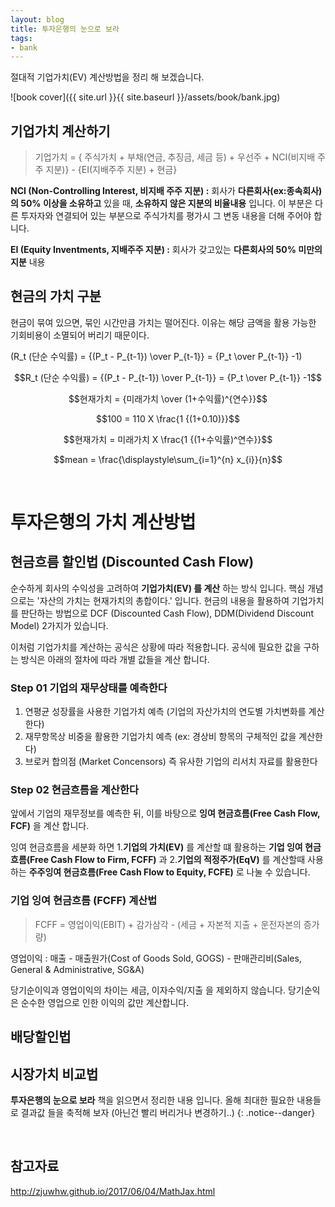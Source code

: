 ```yaml
---
layout: blog
title: 투자은행의 눈으로 보라
tags:
- bank
---
```


절대적 기업가치(EV) 계산방법을 정리 해 보겠습니다.

![book cover]({{ site.url }}{{ site.baseurl }}/assets/book/bank.jpg)

## 기업가치 계산하기

> 기업가치 = { 주식가치 + 부채(연금, 추징금, 세금 등) + 우선주 + NCI(비지배 주주 지분)} - {EI(지배주주 지분) + 현금}

**NCI (Non-Controlling Interest, 비지배 주주 지분) :** 회사가 **다른회사(ex:종속회사) 의 50% 이상을 소유하고** 있을 때, **소유하지 않은 지분의 비율내용** 입니다. 이 부분은 다른 투자자와 연결되어 있는 부분으로 주식가치를 평가시 그 변동 내용을 더해 주어야 합니다.

**EI (Equity Inventments, 지배주주 지분) :** 회사가 갖고있는 **다른회사의 50% 미만의 지분** 내용

## 현금의 가치 구분

현금이 묶여 있으면, 묶인 시간만큼 가치는 떨어진다. 이유는 해당 금액을 활용 가능한 기회비용이 소멸되어 버리기 때문이다.

\(R_t (단순 수익률) = {(P_t - P_{t-1}) \over P_{t-1}} = {P_t \over P_{t-1}} -1\)

$$R_t (단순 수익률) = {(P_t - P_{t-1}) \over P_{t-1}} = {P_t \over P_{t-1}} -1$$


$$현재가치 = {미래가치 \over (1+수익률)^{연수}}$$

$$100 = 110 X \frac{1 {(1+0.10)}}$$

$$현재가치 = 미래가치 X \frac{1 {(1+수익률)^연수}}$$

$$mean = \frac{\displaystyle\sum_{i=1}^{n} x_{i}}{n}$$


<br/>

# 투자은행의 가치 계산방법

## 현금흐름 할인법 (Discounted Cash Flow)

순수하게 회사의 수익성을 고려하여 **기업가치(EV) 를 계산** 하는 방식 입니다. 핵심 개념으로는 '자산의 가치는 현재가치의 총합이다.' 입니다. 현금의 내용을 활용하여 기업가치를 판단하는 방법으로 DCF (Discounted Cash Flow), DDM(Dividend Discount Model) 2가지가 있습니다.

이처럼 기업가치를 계산하는 공식은 상황에 따라 적용합니다. 공식에 필요한 값을 구하는 방식은 아래의 절차에 따라 개별 값들을 계산 합니다.

### Step 01 기업의 재무상태를 예측한다

1. 연평균 성장률을 사용한 기업가치 예측 (기업의 자산가치의 연도별 가치변화를 계산한다)
1. 재무항목상 비중을 활용한 기업가치 예측 (ex: 경상비 항목의 구체적인 값을 계산한다)
1. 브로커 합의점 (Market Concensors) 즉 유사한 기업의 리서치 자료를 활용한다


### Step 02 현금흐름을 계산한다

앞에서 기업의 재무정보를 예측한 뒤, 이를 바탕으로 **잉여 현금흐름(Free Cash Flow, FCF)** 을 계산 합니다.

잉여 현금흐름을 세분화 하면 1.**기업의 가치(EV)** 를 계산할 떄 활용하는 **기업 잉여 현금흐름(Free Cash Flow to Firm, FCFF)** 과 2.**기업의 적정주가(EqV)** 를 계산할때 사용하는 **주주잉여 현금흐름(Free Cash Flow to Equity, FCFE)** 로 나눌 수 있습니다.

### 기업 잉여 현금흐름 (FCFF) 계산법

> FCFF = 영업이익(EBIT) + 감가삼각 - (세금 + 자본적 지출 + 운전자본의 증가량)

영업이익 : 매출 - 매출원가(Cost of Goods Sold, GOGS) - 판매관리비(Sales, General & Administrative, SG&A)

당기순이익과 영업이익의 차이는 세금, 이자수익/지출 을 제외하지 않습니다. 당기순익은 순수한 영업으로 인한 이익의 값만 계산합니다.


## 배당할인법

## 시장가치 비교법


**투자은행의 눈으로 보라** 책을 읽으면서 정리한 내용 입니다. 올해 최대한 필요한 내용들로 결과값 들을 축적해 보자 (아닌건 빨리 버리거나 변경하기..)
{: .notice--danger}


<br/>

## 참고자료

http://zjuwhw.github.io/2017/06/04/MathJax.html
